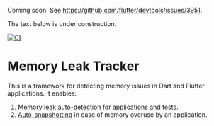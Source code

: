 
Coming soon! See https://github.com/flutter/devtools/issues/3951.

The text below is under construction.

[![CI](https://github.com/dart-lang/leak_tracker/actions/workflows/ci.yaml/badge.svg)](https://github.com/dart-lang/leak_tracker/actions/workflows/ci.yaml)

# Memory Leak Tracker

This is a framework for detecting memory issues in Dart and Flutter applications. It enables:

1. [Memory leak auto-detection](documentation/LEAK_TRACKING.md) for applications and tests.
2. [Auto-snapshotting](documentation/AUTOSNAPSHOTTING.md) in case of memory overuse
by an application.
